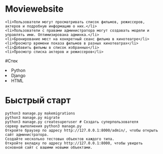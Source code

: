 # Moviewebsite

    <li>Пользователи могут просматривать список фильмов, режиссеров, актеров и подробную информацию о них.</li>
    <li>Пользователи с правами администратора могут создавать модели и управлять ими. Оптимизирована админка.</li>
    <li>Бронирование мест на конкретный сеанс фильма в кинотеатре</li>
    <li>Просмотр времени показа фильмов в разных кинотеатрах</li>
    <li>Добавить фильмы в список избранных</li>
    <li>Просмотр списка актеров и режиссеров</li>

#Cтек
<li>Python</li>
<li>Django</li>
<li>HTML</li>

# Быстрый старт


```
python3 manage.py makemigrations 
python3 manage.py migrate 
python3 manage.py createsuperuser # Создать суперпользователя
сервер выполнения python3 manage.py
Откройте браузер по адресу http://127.0.0.1:8000/admin/, чтобы открыть сайт администратора.
Создайте несколько тестовых объектов каждого типа.
Откройте вкладку по адресу http://127.0.0.1:8000, чтобы увидеть основной сайт с вашими новыми объектами.
```
